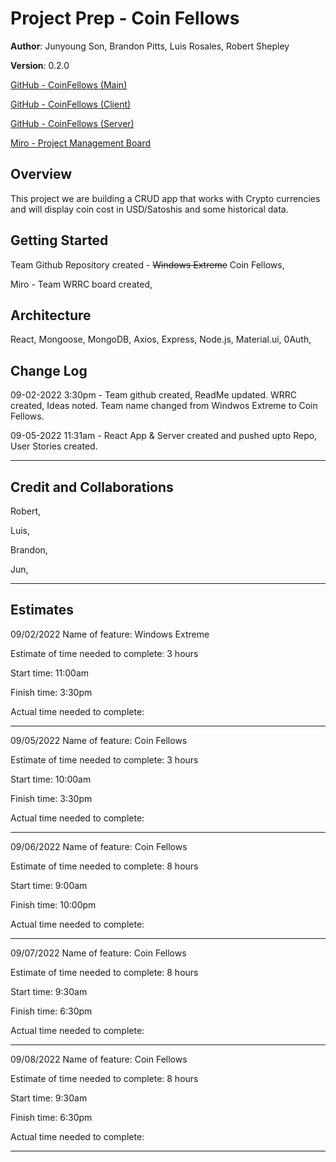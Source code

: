 # Project Prep - Coin Fellows

**Author**: Junyoung Son, Brandon Pitts, Luis Rosales, Robert Shepley

**Version**: 0.2.0

[GitHub - CoinFellows (Main)](https://github.com/orgs/coinfellows/repositories)

[GitHub - CoinFellows (Client)](https://github.com/coinfellows/client)

[GitHub - CoinFellows (Server)](https://github.com/coinfellows/server)

[Miro - Project Management Board](https://miro.com/app/board/uXjVPaG79C4=/?share_link_id=474824069726)

## Overview

This project we are building a CRUD app that works with Crypto currencies and will display coin cost in USD/Satoshis and some historical data.

## Getting Started

Team Github Repository created - ~~Windows Extreme~~ Coin Fellows,

Miro - Team WRRC board created,

## Architecture

React, Mongoose, MongoDB, Axios, Express, Node.js, Material.ui, 0Auth,

## Change Log

09-02-2022 3:30pm - Team github created, ReadMe updated. WRRC created, Ideas noted. Team name changed from Windwos Extreme to Coin Fellows.

09-05-2022 11:31am - React App & Server created and pushed upto Repo, User Stories created.

---

## Credit and Collaborations

Robert,

Luis,

Brandon,

Jun,

---

## Estimates

09/02/2022
Name of feature: Windows Extreme

Estimate of time needed to complete: 3 hours

Start time: 11:00am

Finish time: 3:30pm

Actual time needed to complete:

---

09/05/2022
Name of feature: Coin Fellows

Estimate of time needed to complete: 3 hours

Start time: 10:00am

Finish time: 3:30pm

Actual time needed to complete:

---

09/06/2022
Name of feature: Coin Fellows

Estimate of time needed to complete: 8 hours

Start time: 9:00am

Finish time: 10:00pm

Actual time needed to complete:

---

09/07/2022
Name of feature: Coin Fellows

Estimate of time needed to complete: 8 hours

Start time: 9:30am

Finish time: 6:30pm

Actual time needed to complete:

---

09/08/2022
Name of feature: Coin Fellows

Estimate of time needed to complete: 8 hours

Start time: 9:30am

Finish time: 6:30pm

Actual time needed to complete:

---
